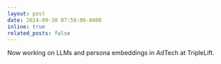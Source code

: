 ```yaml
---
layout: post
date: 2024-09-30 07:59:00-0400
inline: true
related_posts: false
---
```


Now working on LLMs and persona embeddings in AdTech at TripleLift.
